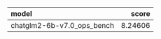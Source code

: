 | model                      |   score |
|:---------------------------|--------:|
| chatglm2-6b-v7.0_ops_bench | 8.24606 |